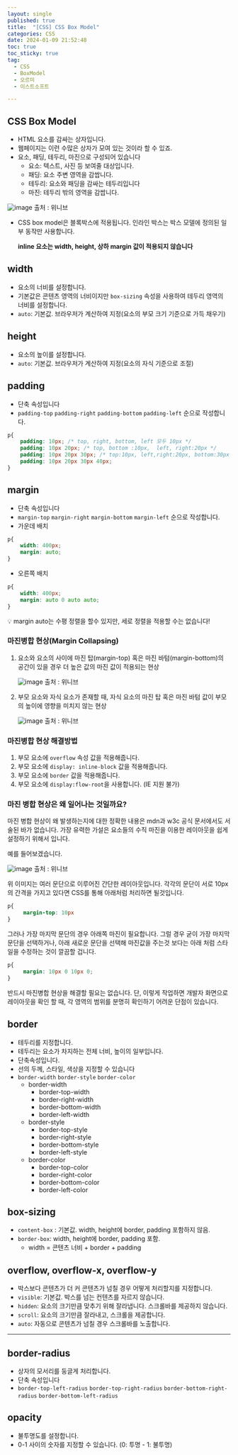 ```yaml
---
layout: single
published: true
title:  "[CSS] CSS Box Model"
categories: CSS
date: 2024-01-09 21:52:48
toc: true
toc_sticky: true
tag:   
  - CSS
  - BoxModel
  - 오르미
  - 이스트소프트

---
```


## CSS Box Model

- HTML 요소를 감싸는 상자입니다.
- 웹페이지는 이런 수많은 상자가 모여 있는 것이라 할 수 있죠.
- 요소, 패딩, 테두리, 마진으로 구성되어 있습니다
    - 요소: 텍스트, 사진 등 보여줄 대상입니다.
    - 패딩: 요소 주변 영역을 감쌉니다.
    - 테두리: 요소와 패딩을 감싸는 테두리입니다
    - 마진: 테두리 밖의 영역을 감쌉니다.

![image](https://github.com/BaxDailyGit/BaxDailyGit/assets/99312529/e7dbed60-5f3e-4074-8310-a66d1d1ad63e)
출처 : 위니브

- CSS box model은 블록박스에 적용됩니다. 인라인 박스는 박스 모델에 정의된 일부 동작만 사용합니다.
    
    **inline 요소는 width, height, 상하 margin 값이 적용되지 않습니다**
    

## width

- 요소의 너비를 설정합니다.
- 기본값은 콘텐츠 영역의 너비이지만 `box-sizing` 속성을 사용하여 테두리 영역의 너비를 설정합니다.
- `auto`: 기본값. 브라우저가 계산하여 지정(요소의 부모 크기 기준으로 가득 채우기)

## height

- 요소의 높이를 설정합니다.
- `auto`: 기본값. 브라우저가 계산하여 지정(요소의 자식 기준으로 조절)

## padding

- 단축 속성입니다
- `padding-top` `padding-right` `padding-bottom` `padding-left` 순으로 작성합니다.

```css
p{
	padding: 10px; /* top, right, bottom, left 모두 10px */
	padding: 10px 20px; /* top, bottom :10px,  left, right:20px */
	padding: 10px 20px 30px; /* top:10px, left,right:20px, bottom:30px */
	padding: 10px 20px 30px 40px;
}
```

## margin

- 단축 속성입니다
- `margin-top` `margin-right` `margin-bottom` `margin-left` 순으로 작성합니다.
- 가운데 배치

```css
p{
	width: 400px;
	margin: auto; 
}
```

- 오른쪽 배치

```css
p{
	width: 400px;
	margin: auto 0 auto auto;
}
```

<aside>
💡 margin auto는 수평 정렬을 할수 있지만, 세로 정렬을 적용할 수는 없습니다!

</aside>

### 마진병합 현상(****Margin Collapsing)****

1. 요소와 요소의 사이에 마진 탑(margin-top) 혹은 마진 바텀(margin-bottom)의 공간이 있을 경우 더 높은 값의 마진 값이 적용되는 현상
    
    ![image](https://github.com/BaxDailyGit/BaxDailyGit/assets/99312529/c535ef69-b97f-4148-86e0-3aa2039d907d)
    출처 : 위니브
    
2. 부모 요소와 자식 요소가 존재할 때, 자식 요소의 마진 탑 혹은 마진 바텀 값이 부모의 높이에 영향을 미치지 않는 현상
    
    ![image](https://github.com/BaxDailyGit/BaxDailyGit/assets/99312529/c74fe5ee-176b-422f-bf78-2cb0142a9fa7)
    출처 : 위니브
    

### 마진병합 현상 해결방법

1. 부모 요소에 `overflow` 속성 값을 적용해줍니다.
2. 부모 요소에 `display: inline-block` 값을 적용해줍니다.
3. 부모 요소에 `border` 값을 적용해줍니다.
4. 부모 요소에 `display:flow-root`을 사용합니다. (IE 지원 불가)

### 마진 병합 현상은 왜 일어나는 것일까요?

마진 병합 현상이 왜 발생하는지에 대한 정확한 내용은 mdn과 w3c 공식 문서에서도 서술된 바가 없습니다. 가장 유력한 가설은 요소들의 수직 마진을 이용한 레이아웃을 쉽게 설정하기 위해서 입니다.

예를 들어보겠습니다.

![image](https://github.com/BaxDailyGit/BaxDailyGit/assets/99312529/e4038a05-d8d5-4dbb-91cd-ab33c4cda1f6)
출처 : 위니브

위 이미지는 여러 문단으로 이루어진 간단한 레이아웃입니다. 각각의 문단이 서로 10px 의 간격을 가지고 있다면 CSS를 통해 아래처럼 처리하면 될것입니다.

```css
p{
	 margin-top: 10px
}
```

그러나 가장 마지막 문단의 경우 아래쪽 마진이 필요합니다. 그럴 경우 굳이 가장 마지막 문단을 선택하거나, 아래 새로운 문단을 선택해 마진값을 주는것 보다는 아래 처럼 스타일을 수정하는 것이 깔끔할 겁니다.

```css
p{
	 margin: 10px 0 10px 0;
}
```

반드시 마진병합 현상을 해결할 필요는 없습니다. 단, 이렇게 작업하면 개발자 화면으로 레이아웃을 확인 할 때, 각 영역의 범위를 분명히 확인하기 어려운 단점이 있습니다.

## border

- 테두리를 지정합니다.
- 테두리는 요소가 차지하는 전체 너비, 높이의 일부입니다.
- 단축속성입니다.
- 선의 두께, 스타일, 색상을 지정할 수 있습니다
- `border-width` `border-style` `border-color`
    - border-width
        - border-top-width
        - border-right-width
        - border-bottom-width
        - border-left-width
    - border-style
        - border-top-style
        - border-right-style
        - border-bottom-style
        - border-left-style
    - border-color
        - border-top-color
        - border-right-color
        - border-bottom-color
        - border-left-color

## box-sizing

- `content-box` : 기본값. width, height에 border, padding 포함하지 않음.
- `border-box`: width, height에 border, padding  포함.
    - width = 콘텐츠 너비 + border + padding

## overflow, overflow-x, overflow-y

- 박스보다 콘텐츠가 더 커 콘텐츠가 넘칠 경우 어떻게 처리할지를 지정합니다.
- `visible`: 기본값. 박스를 넘는 컨텐츠를 자르지 않습니다.
- `hidden`: 요소의 크기만큼 맞추기 위해 잘라냅니다. 스크롤바를 제공하지 않습니다.
- `scroll`: 요소의 크기만큼 잘라내고, 스크롤을 제공합니다.
- `auto`: 자동으로 콘텐츠가 넘칠 경우 스크롤바를 노출합니다.

---

## border-radius

- 상자의 모서리를 둥글게 처리합니다.
- 단축 속성입니다
- `border-top-left-radius` `border-top-right-radius` `border-bottom-right-radius` `border-bottom-left-radius`

## opacity

- 불투명도를 설정합니다.
- 0-1 사이의 숫자를 지정할 수 있습니다. (0: 투명 - 1: 불투명)